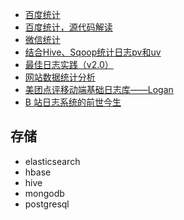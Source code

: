 
+ [百度统计](https://mtj.baidu.com/web/demo/newuser?appId=468475)
+ [百度统计，源代码解读](http://willless.com/baidu-statistics-source-code-interpretation.html)
+ [微信统计](https://mp.weixin.qq.com/wxopen/appdatacount?action=get_count_page&lang=zh_CN&type=1&token=339434647&lang=zh_CN)
+ [结合Hive、Sqoop统计日志pv和uv](https://www.jianshu.com/p/8b455354a6a8)
+ [最佳日志实践（v2.0）](https://zhuanlan.zhihu.com/p/27363484)
+ [网站数据统计分析](https://my.oschina.net/leejun2005/blog/292709)
+ [美团点评移动端基础日志库——Logan](https://tech.meituan.com/Logan.html)
+ [B 站日志系统的前世今生](https://juejin.im/entry/59e85ff551882578ca2dba3c)

## 存储
+ elasticsearch
+ hbase
+ hive
+ mongodb
+ postgresql